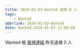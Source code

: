 ```yaml
---
title: 2024-01-03-Wanted 違規 0 人
tags:
    - Wanted
abbrlink: 2024-01-03-Wanted
date: Wanted-2024-01-03 12:00:00
---
```

Wanted 板 [板規連結](https://www.ptt.cc/bbs/Wanted/M.1608829773.A.D3B.html)
昨天違規 0 人
